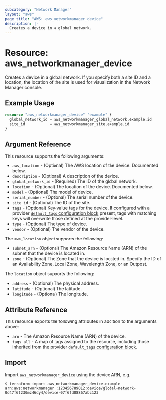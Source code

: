 ```yaml
---
subcategory: "Network Manager"
layout: "aws"
page_title: "AWS: aws_networkmanager_device"
description: |-
  Creates a device in a global network.
---
```


# Resource: aws_networkmanager_device

Creates a device in a global network. If you specify both a site ID and a location,
the location of the site is used for visualization in the Network Manager console.

## Example Usage

```terraform
resource "aws_networkmanager_device" "example" {
  global_network_id = aws_networkmanager_global_network.example.id
  site_id           = aws_networkmanager_site.example.id
}
```

## Argument Reference

This resource supports the following arguments:

* `aws_location` - (Optional) The AWS location of the device. Documented below.
* `description` - (Optional) A description of the device.
* `global_network_id` - (Required) The ID of the global network.
* `location` - (Optional) The location of the device. Documented below.
* `model` - (Optional) The model of device.
* `serial_number` - (Optional) The serial number of the device.
* `site_id` - (Optional) The ID of the site.
* `tags` - (Optional) Key-value tags for the device. If configured with a provider [`default_tags` configuration block](https://registry.terraform.io/providers/hashicorp/aws/latest/docs#default_tags-configuration-block) present, tags with matching keys will overwrite those defined at the provider-level.
* `type` - (Optional) The type of device.
* `vendor` - (Optional) The vendor of the device.

The `aws_location` object supports the following:

* `subnet_arn` - (Optional) The Amazon Resource Name (ARN) of the subnet that the device is located in.
* `zone` - (Optional) The Zone that the device is located in. Specify the ID of an Availability Zone, Local Zone, Wavelength Zone, or an Outpost.

The `location` object supports the following:

* `address` - (Optional) The physical address.
* `latitude` - (Optional) The latitude.
* `longitude` - (Optional) The longitude.

## Attribute Reference

This resource exports the following attributes in addition to the arguments above:

* `arn` - The Amazon Resource Name (ARN) of the device.
* `tags_all` - A map of tags assigned to the resource, including those inherited from the provider [`default_tags` configuration block](https://registry.terraform.io/providers/hashicorp/aws/latest/docs#default_tags-configuration-block).

## Import

Import `aws_networkmanager_device` using the device ARN, e.g.

```
$ terraform import aws_networkmanager_device.example arn:aws:networkmanager::123456789012:device/global-network-0d47f6t230mz46dy4/device-07f6fd08867abc123
```
